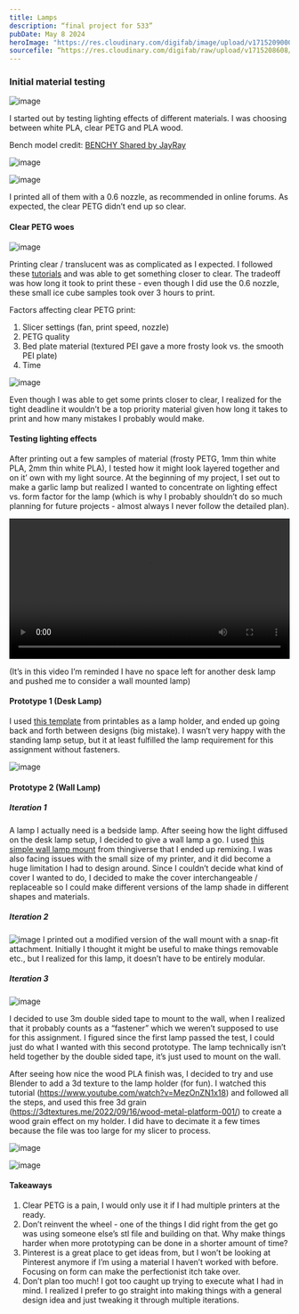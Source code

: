 ```yaml
---
title: Lamps
description: “final project for 533”
pubDate: May 8 2024
heroImage: "https://res.cloudinary.com/digifab/image/upload/v1715209000/digital-fab/a6/R0000942_Large_nc8wtv.jpg"
sourcefile: “https://res.cloudinary.com/digifab/raw/upload/v1715208608/digital-fab/a6/lamp-wall_vw5ion.3mf”
---
```


### Initial material testing

![image](https://res.cloudinary.com/digifab/image/upload/v1714612599/digital-fab/a6/LIGHTSON_RL_t4vpzh.gif)

I started out by testing lighting effects of different materials. I was choosing between white PLA, clear PETG and PLA wood.

Bench model credit: [BENCHY Shared by JayRay](https://makerworld.com/en/models/15106?from=search#profileId-14865)

![image](https://res.cloudinary.com/digifab/image/upload/v1715206427/digital-fab/a6/R0000882_nv5hkh.jpg)

![image](https://res.cloudinary.com/digifab/image/upload/v1715206428/digital-fab/a6/R0000898_obw4vc.jpg)

I printed all of them with a 0.6 nozzle, as recommended in online forums. As expected, the clear PETG didn’t end up so clear.

#### Clear PETG woes

![image](https://res.cloudinary.com/digifab/image/upload/v1715206430/digital-fab/a6/R0000900_d8dhpy.jpg)

Printing clear / translucent was as complicated as I expected. I followed these [tutorials](https://makerworld.com/en/models/38421?from=search#profileId-37238)
and was able to get something closer to clear. The tradeoff was how long it took to print these - even though I did use the 0.6 nozzle, these small ice cube samples took over 3 hours to print.

Factors affecting clear PETG print:

1. Slicer settings (fan, print speed, nozzle)
2. PETG quality
3. Bed plate material (textured PEI gave a more frosty look vs. the smooth PEI plate)
4. Time

![image](https://res.cloudinary.com/digifab/image/upload/v1715206438/digital-fab/a6/R0000904_zmgkrz.jpg)

Even though I was able to get some prints closer to clear, I realized for the tight deadline it wouldn’t be a top priority material given how long it takes to print and how many mistakes I probably would make.

#### Testing lighting effects

After printing out a few samples of material (frosty PETG, 1mm thin white PLA, 2mm thin white PLA), I tested how it might look layered together and on it’ own with my light source. At the beginning of my project, I set out to make a garlic lamp but realized I wanted to concentrate on lighting effect vs. form factor for the lamp (which is why I probably shouldn’t do so much planning for future projects - almost always I never follow the detailed plan).

<video width="100%"  controls>
  <source src="https://res.cloudinary.com/digifab/video/upload/v1715152345/digital-fab/a6/lighttestt_srjxkb.mp4" type="video/mp4">
</video>

(It’s in this video I’m reminded I have no space left for another desk lamp and pushed me to consider a wall mounted lamp)

#### Prototype 1 (Desk Lamp)

I used [this template](https://www.printables.com/model/724204-lamp-base/files) from printables as a lamp holder, and ended up going back and forth between designs (big mistake). I wasn’t very happy with the standing lamp setup, but it at least fulfilled the lamp requirement for this assignment without fasteners.

![image](https://res.cloudinary.com/digifab/image/upload/v1715207246/digital-fab/a6/lamp1_iskzr4.png)

#### Prototype 2 (Wall Lamp)

##### Iteration 1

A lamp I actually need is a bedside lamp. After seeing how the light diffused on the desk lamp setup, I decided to give a wall lamp a go.
I used [this simple wall lamp mount](https://www.thingiverse.com/thing:2138676) from thingiverse that I ended up remixing. I was also facing issues with the small size of my printer, and it did become a huge limitation I had to design around. Since I couldn’t decide what kind of cover I wanted to do, I decided to make the cover interchangeable / replaceable so I could make different versions of the lamp shade in different shapes and materials.

##### Iteration 2

![image](https://res.cloudinary.com/digifab/image/upload/v1715207525/digital-fab/a6/R0000916_Large_aznhnt.jpg)
I printed out a modified version of the wall mount with a snap-fit attachment. Initially I thought it might be useful to make things removable etc., but I realized for this lamp, it doesn’t have to be entirely modular.

##### Iteration 3

![image](https://res.cloudinary.com/digifab/image/upload/v1715207748/digital-fab/a6/sideview1_cmzq6g.png)

I decided to use 3m double sided tape to mount to the wall, when I realized that it probably counts as a “fastener” which we weren’t supposed to use for this assignment. I figured since the first lamp passed the test, I could just do what I wanted with this second prototype. The lamp technically isn’t held together by the double sided tape, it’s just used to mount on the wall.

After seeing how nice the wood PLA finish was, I decided to try and use Blender to add a 3d texture to the lamp holder (for fun). I watched this tutorial (https://www.youtube.com/watch?v=MezOnZN1x18) and followed all the steps, and used this free 3d grain (https://3dtextures.me/2022/09/16/wood-metal-platform-001/) to create a wood grain effect on my holder. I did have to decimate it a few times because the file was too large for my slicer to process.

![image](https://res.cloudinary.com/digifab/image/upload/v1715208336/digital-fab/a6/lampgif_xnitj3.gif)

![image](https://res.cloudinary.com/digifab/image/upload/v1715208467/digital-fab/a6/R0000938_Large_lllnds.jpg)

#### Takeaways

1. Clear PETG is a pain, I would only use it if I had multiple printers at the ready.
2. Don’t reinvent the wheel - one of the things I did right from the get go was using someone else’s stl file and building on that. Why make things harder when more prototyping can be done in a shorter amount of time?
3. Pinterest is a great place to get ideas from, but I won’t be looking at Pinterest anymore if I’m using a material I haven’t worked with before. Focusing on form can make the perfectionist itch take over.
4. Don’t plan too much! I got too caught up trying to execute what I had in mind. I realized I prefer to go straight into making things with a general design idea and just tweaking it through multiple iterations.
